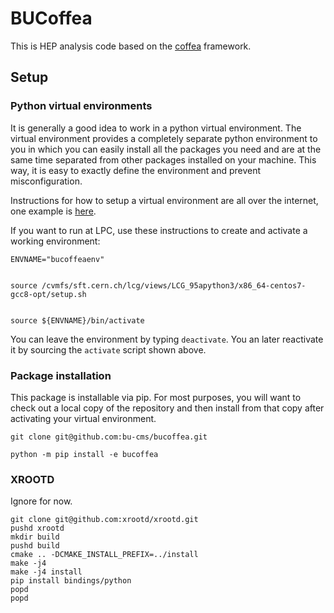 # BUCoffea

This is HEP analysis code based on the [coffea](https://github.com/CoffeaTeam/coffea) framework.

## Setup

### Python virtual environments
It is generally a good idea to work in a python virtual environment. The virtual environment provides a completely separate python environment to you in which you can easily install all the packages you need and are at the same time separated from other packages installed on your machine. This way, it is easy to exactly define the environment and prevent misconfiguration.

Instructions for how to setup a virtual environment are all over the internet, one example is [here](https://hepdata-lib.readthedocs.io/en/latest/setup.html#sec-setup-virtualenv). 

If you want to run at LPC, use these instructions to create and activate a working environment:

```
ENVNAME="bucoffeaenv"


source /cvmfs/sft.cern.ch/lcg/views/LCG_95apython3/x86_64-centos7-gcc8-opt/setup.sh


source ${ENVNAME}/bin/activate
```

You can leave the environment by typing `deactivate`. You an later reactivate it by sourcing the `activate` script shown above.

### Package installation
This package is installable via pip. For most purposes, you will want to check out a local copy of the repository and then install from that copy after activating your virtual environment.

```
git clone git@github.com:bu-cms/bucoffea.git

python -m pip install -e bucoffea
```

### XROOTD
Ignore for now.

```
git clone git@github.com:xrootd/xrootd.git
pushd xrootd
mkdir build
pushd build
cmake .. -DCMAKE_INSTALL_PREFIX=../install
make -j4
make -j4 install
pip install bindings/python
popd
popd
```